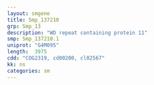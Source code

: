 ```yaml
---
layout: smgene
title: Smp_137210
grp: Smp_13
description: "WD repeat containing protein 11"
smp: Smp_137210.1
uniprot: "G4M095"
length:  3975
cdd: "COG2319, cd00200, cl02567"
kk: ns
categories: sm
---
```

